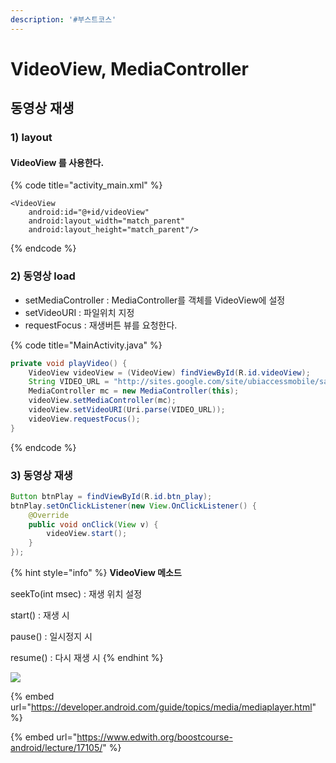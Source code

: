 ```yaml
---
description: '#부스트코스'
---
```


# VideoView, MediaController

## 동영상 재생 

### 1\) layout

#### VideoView 를 사용한다. 

{% code title="activity\_main.xml" %}
```markup
<VideoView
    android:id="@+id/videoView"
    android:layout_width="match_parent"
    android:layout_height="match_parent"/>
```
{% endcode %}

### 2\) 동영상 load

* setMediaController : MediaController를 객체를 VideoView에 설정
* setVideoURI : 파일위치 지정
* requestFocus : 재생버튼 뷰를 요청한다.  

{% code title="MainActivity.java" %}
```java
private void playVideo() {
    VideoView videoView = (VideoView) findViewById(R.id.videoView);
    String VIDEO_URL = "http://sites.google.com/site/ubiaccessmobile/sample_video.mp4";
    MediaController mc = new MediaController(this);
    videoView.setMediaController(mc);
    videoView.setVideoURI(Uri.parse(VIDEO_URL));
    videoView.requestFocus();
}
```
{% endcode %}

### 3\) 동영상 재생 

```java
Button btnPlay = findViewById(R.id.btn_play);
btnPlay.setOnClickListener(new View.OnClickListener() {
    @Override
    public void onClick(View v) {
        videoView.start();
    }
});
```

{% hint style="info" %}
**VideoView 메소드** 

seekTo\(int msec\) : 재생 위치 설정

start\(\) : 재생 시 

pause\(\) : 일시정지 시

resume\(\) : 다시 재생 시 
{% endhint %}

![](../.gitbook/assets/videoview.gif)

{% embed url="https://developer.android.com/guide/topics/media/mediaplayer.html" %}

{% embed url="https://www.edwith.org/boostcourse-android/lecture/17105/" %}



